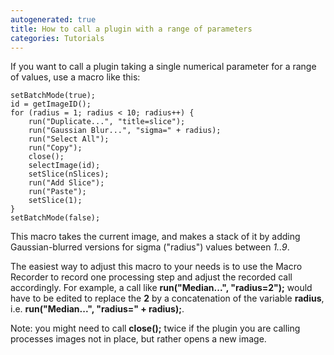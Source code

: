 ```yaml
---
autogenerated: true
title: How to call a plugin with a range of parameters
categories: Tutorials
---
```


If you want to call a plugin taking a single numerical parameter for a range of values, use a macro like this:

    setBatchMode(true);
    id = getImageID();
    for (radius = 1; radius < 10; radius++) {
        run("Duplicate...", "title=slice");
        run("Gaussian Blur...", "sigma=" + radius);
        run("Select All");
        run("Copy");
        close();
        selectImage(id);
        setSlice(nSlices);
        run("Add Slice");
        run("Paste");
        setSlice(1);
    }
    setBatchMode(false);

This macro takes the current image, and makes a stack of it by adding Gaussian-blurred versions for sigma ("radius") values between *1..9*.

The easiest way to adjust this macro to your needs is to use the Macro Recorder to record one processing step and adjust the recorded call accordingly. For example, a call like **run("Median...", "radius=2");** would have to be edited to replace the **2** by a concatenation of the variable **radius**, i.e. **run("Median...", "radius=" + radius);**.

Note: you might need to call **close();** twice if the plugin you are calling processes images not in place, but rather opens a new image.


